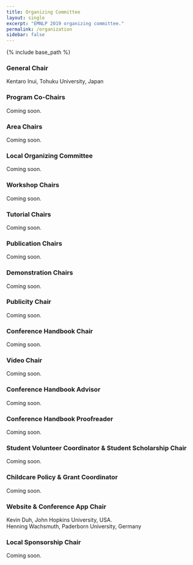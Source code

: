 ```yaml
---
title: Organizing Committee
layout: single
excerpt: "EMNLP 2019 organizing committee."
permalink: /organization
sidebar: false
---
```

{% include base_path %}

<h3>General Chair</h3>
Kentaro Inui, Tohuku University, Japan

<h3>Program Co-Chairs</h3>
Coming soon. <!--<br/>
-->

<!-- Notice: One point per area -->
<h3>Area Chairs</h3>
Coming soon. <!--<br/>
-->


<h3>Local Organizing Committee</h3>
Coming soon. <!--<br/>
-->

<h3>Workshop Chairs</h3>
Coming soon. <!--<br/>
-->

<h3>Tutorial Chairs</h3>
Coming soon. <!--<br/>
-->

<h3>Publication Chairs</h3>
Coming soon. <!--<br/>
-->

<h3>Demonstration Chairs</h3>
Coming soon. <!--<br/>
-->

<h3>Publicity Chair</h3>
Coming soon. <!--<br/>
-->

<h3>Conference Handbook Chair</h3>
Coming soon. <!--<br/>
-->

<h3>Video Chair</h3>
Coming soon. <!--<br/>
-->

<h3>Conference Handbook Advisor</h3>
Coming soon. <!--<br/>
-->

<h3>Conference Handbook Proofreader</h3>
Coming soon. <!--<br/>
-->

<h3>Student Volunteer Coordinator &amp; Student Scholarship Chair</h3>
Coming soon. <!--<br/>
-->

<h3>Childcare Policy &amp; Grant Coordinator</h3>
Coming soon. <!--<br/>
-->

<h3>Website &amp; Conference App Chair</h3>
Kevin Duh, John Hopkins University, USA.<br/>
Henning Wachsmuth, Paderborn University, Germany

<h3>Local Sponsorship Chair</h3>
Coming soon. <!--<br/>
-->
